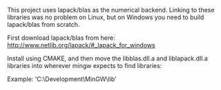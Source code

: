 This project uses lapack/blas as the numerical backend. Linking to these
libraries was no problem on Linux, but on Windows you need to build lapack/blas
from scratch.

First download lapack/blas from here:
http://www.netlib.org/lapack/#_lapack_for_windows

Install using CMAKE, and then move the libblas.dll.a and liblapack.dll.a
libraries into wherever mingw expects to find libraries:

Example:
'C:\Development\MinGW\lib'
